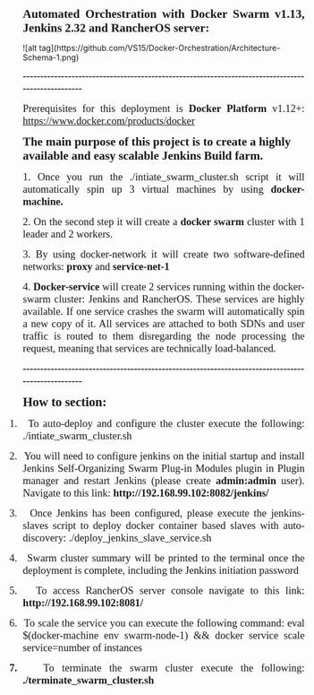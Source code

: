 <p class=MsoNormal style='text-align:justify;text-justify:inter-ideograph'><b
style='mso-bidi-font-weight:normal'><span style='font-size:16.0pt;font-family:
"Times New Roman"'>Automated Orchestration with <span class=SpellE>Docker</span>
Swarm v1.13, Jenkins 2.32 and <span class=SpellE>RancherOS</span> server:</span></b><span
style='font-size:16.0pt;font-family:"Times New Roman"'><o:p></o:p></span></p>
![alt tag](https://github.com/VS15/Docker-Orchestration/Architecture-Schema-1.png)

<p class=MsoNormal style='text-align:justify;text-justify:inter-ideograph'><b
style='mso-bidi-font-weight:normal'><span style='font-size:14.0pt;font-family:
"Times New Roman"'>--------------------------------------------------------------------------------------------------<o:p></o:p></span></b></p>

<p class=MsoNormal style='text-align:justify;text-justify:inter-ideograph'><span
class=GramE><span style='font-size:14.0pt;font-family:"Times New Roman"'>Prerequisites
for this deployment is</span></span><span style='font-size:14.0pt;font-family:
"Times New Roman"'> <span class=SpellE><b style='mso-bidi-font-weight:normal'>Docker</b></span><b
style='mso-bidi-font-weight:normal'> Platform</b> v1.12+: <a
href="https://www.docker.com/products/docker">https://www.docker.com/products/docker</a><o:p></o:p></span></p>

<p class=MsoNormal><b style='mso-bidi-font-weight:normal'><span
style='font-size:16.0pt;font-family:"Times New Roman"'>The main purpose of this
project is to create a highly available and easy scalable Jenkins Build farm. <o:p></o:p></span></b></p>

<p class=MsoNormal style='text-align:justify;text-justify:inter-ideograph'><span
style='font-size:14.0pt;font-family:"Times New Roman"'>1. Once you run <span
class=GramE>the ./</span>intiate_swarm_cluster.sh script it will automatically
spin up 3 virtual machines by using <span class=SpellE><b style='mso-bidi-font-weight:
normal'>docker</b></span><b style='mso-bidi-font-weight:normal'>-machine.<o:p></o:p></b></span></p>

<p class=MsoNormal style='text-align:justify;text-justify:inter-ideograph'><span
style='font-size:14.0pt;font-family:"Times New Roman"'>2. On the second step it
will create a <span class=SpellE><b style='mso-bidi-font-weight:normal'>docker</b></span><b
style='mso-bidi-font-weight:normal'> swarm</b> cluster with 1 leader and 2
workers. <span style="mso-spacerun:yes">&nbsp;</span><o:p></o:p></span></p>

<p class=MsoNormal style='text-align:justify;text-justify:inter-ideograph'><span
style='font-size:14.0pt;font-family:"Times New Roman"'>3. By using <span
class=SpellE>docker</span>-network it will create two software-defined
networks: <b style='mso-bidi-font-weight:normal'>proxy</b> and <b
style='mso-bidi-font-weight:normal'>service-net-1</b><o:p></o:p></span></p>

<p class=MsoNormal style='text-align:justify;text-justify:inter-ideograph'><span
style='font-size:14.0pt;font-family:"Times New Roman"'>4. <span class=SpellE><b
style='mso-bidi-font-weight:normal'>Docker</b></span><b style='mso-bidi-font-weight:
normal'>-service </b>will create 2 services running within the <span
class=SpellE>docker</span>-swarm cluster: Jenkins and <span class=SpellE>RancherOS</span>.
These services are highly available. If one service crashes the swarm will
automatically spin a new copy of it. All services are attached to both SDNs and
user traffic is routed to them disregarding the node processing the request,
meaning that services are technically load-balanced.<o:p></o:p></span></p>

<p class=MsoNormal style='text-align:justify;text-justify:inter-ideograph'><b
style='mso-bidi-font-weight:normal'><span style='font-size:14.0pt;font-family:
"Times New Roman"'>--------------------------------------------------------------------------------------------------<o:p></o:p></span></b></p>
<p class=MsoNormal style='text-align:justify;text-justify:inter-ideograph'><b
style='mso-bidi-font-weight:normal'><span style='font-size:17.0pt;font-family:
"Times New Roman"'>How to section: <o:p></o:p></span></b></p>
<p class=MsoListParagraphCxSpFirst style='text-align:justify;text-justify:inter-ideograph;
text-indent:-.25in;mso-list:l3 level1 lfo4'><![if !supportLists]><span
style='font-size:14.0pt;font-family:"Times New Roman";mso-fareast-font-family:
"Times New Roman";mso-bidi-font-family:"Times New Roman"'><span
style='mso-list:Ignore'>1.<span style='font:7.0pt "Times New Roman"'>&nbsp;&nbsp;&nbsp;
</span></span></span><![endif]><span style='font-size:14.0pt;font-family:"Times New Roman"'>To
auto-deploy and configure the cluster execute the following<span class=GramE>:
./</span>intiate_swarm_cluster.sh<o:p></o:p></span></p>

<p class=MsoListParagraphCxSpMiddle style='text-align:justify;text-justify:
inter-ideograph;text-indent:-.25in;mso-list:l3 level1 lfo4'><![if !supportLists]><span
style='font-size:14.0pt;font-family:"Times New Roman";mso-fareast-font-family:
"Times New Roman";mso-bidi-font-family:"Times New Roman"'><span
style='mso-list:Ignore'>2.<span style='font:7.0pt "Times New Roman"'>&nbsp;&nbsp;&nbsp;
</span></span></span><![endif]><span style='font-size:14.0pt;font-family:"Times New Roman"'>You
will need to configure <span class=SpellE>jenkins</span> on the initial startup
and install Jenkins Self-Organizing Swarm Plug-in Modules plugin in Plugin
manager and restart Jenkins (please create <span class=SpellE><b
style='mso-bidi-font-weight:normal'>admin<span class=GramE>:admin</span></b></span>
user). Navigate to this link: <b style='mso-bidi-font-weight:normal'>http://192.168.99.102:8082/jenkins/</b><o:p></o:p></span></p>

<p class=MsoListParagraphCxSpMiddle style='text-align:justify;text-justify:
inter-ideograph;text-indent:-.25in;mso-list:l3 level1 lfo4'><![if !supportLists]><span
style='font-size:14.0pt;font-family:"Times New Roman";mso-fareast-font-family:
"Times New Roman";mso-bidi-font-family:"Times New Roman"'><span
style='mso-list:Ignore'>3.<span style='font:7.0pt "Times New Roman"'>&nbsp;&nbsp;&nbsp;
</span></span></span><![endif]><span style='font-size:14.0pt;font-family:"Times New Roman"'>Once
Jenkins has been configured, please execute the <span class=SpellE>jenkins</span>-slaves
script to deploy <span class=SpellE>docker</span> container based slaves with
auto-discovery<span class=GramE>: ./</span>deploy_jenkins_slave_service.sh<o:p></o:p></span></p>

<p class=MsoListParagraphCxSpMiddle style='text-align:justify;text-justify:
inter-ideograph;text-indent:-.25in;mso-list:l3 level1 lfo4'><![if !supportLists]><span
style='font-size:14.0pt;font-family:"Times New Roman";mso-fareast-font-family:
"Times New Roman";mso-bidi-font-family:"Times New Roman"'><span
style='mso-list:Ignore'>4.<span style='font:7.0pt "Times New Roman"'>&nbsp;&nbsp;&nbsp;
</span></span></span><![endif]><span style='font-size:14.0pt;font-family:"Times New Roman"'>Swarm
cluster summary will be printed to the terminal once the deployment is
complete, including the Jenkins initiation password<o:p></o:p></span></p>

<p class=MsoListParagraphCxSpMiddle style='text-align:justify;text-justify:
inter-ideograph;text-indent:-.25in;mso-list:l3 level1 lfo4'><![if !supportLists]><span
style='font-size:14.0pt;font-family:"Times New Roman";mso-fareast-font-family:
"Times New Roman";mso-bidi-font-family:"Times New Roman"'><span
style='mso-list:Ignore'>5.<span style='font:7.0pt "Times New Roman"'>&nbsp;&nbsp;&nbsp;
</span></span></span><![endif]><span style='font-size:14.0pt;font-family:"Times New Roman"'>To
access <span class=SpellE>RancherOS</span> server console navigate to this
link: <b style='mso-bidi-font-weight:normal'>http://192.168.99.102:8081/</b><o:p></o:p></span></p>

<p class=MsoListParagraphCxSpMiddle style='text-align:justify;text-justify:
inter-ideograph;text-indent:-.25in;mso-list:l3 level1 lfo4'><![if !supportLists]><span
style='font-size:14.0pt;font-family:"Times New Roman";mso-fareast-font-family:
"Times New Roman";mso-bidi-font-family:"Times New Roman"'><span
style='mso-list:Ignore'>6.<span style='font:7.0pt "Times New Roman"'>&nbsp;&nbsp;&nbsp;
</span></span></span><![endif]><span style='font-size:14.0pt;font-family:"Times New Roman"'>To
scale the service you can execute the following command: <span class=SpellE>eval</span>
$(<span class=SpellE>docker</span>-machine <span class=SpellE>env</span>
swarm-node-1) &amp;&amp; <span class=SpellE>docker</span> service scale
service=number of instances<o:p></o:p></span></p>

<p class=MsoListParagraphCxSpLast style='text-align:justify;text-justify:inter-ideograph;
text-indent:-.25in;mso-list:l3 level1 lfo4'><![if !supportLists]><b
style='mso-bidi-font-weight:normal'><span style='font-size:14.0pt;font-family:
"Times New Roman";mso-fareast-font-family:"Times New Roman";mso-bidi-font-family:
"Times New Roman"'><span style='mso-list:Ignore'>7.<span style='font:7.0pt "Times New Roman"'>&nbsp;&nbsp;&nbsp;
</span></span></span></b><![endif]><span style='font-size:14.0pt;font-family:
"Times New Roman"'>To terminate the swarm cluster execute the following<span
class=GramE>: <b style='mso-bidi-font-weight:normal'>./</b></span><b
style='mso-bidi-font-weight:normal'>terminate_swarm_cluster.sh<o:p></o:p></b></span></p>

</div>

</body>

</html>
